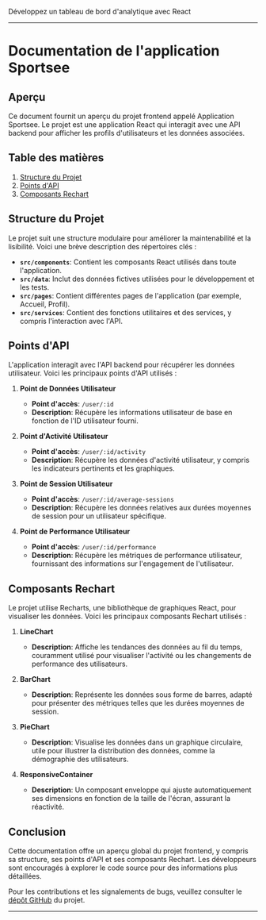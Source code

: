 Développez un tableau de bord d'analytique avec React

---

# Documentation de l'application Sportsee

## Aperçu

Ce document fournit un aperçu du projet frontend appelé Application Sportsee. Le projet est une application React qui interagit avec une API backend pour afficher les profils d'utilisateurs et les données associées.

## Table des matières

1. [Structure du Projet](#structure-du-projet)
2. [Points d'API](#points-dapi)
3. [Composants Rechart](#composants-rechart)

## Structure du Projet

Le projet suit une structure modulaire pour améliorer la maintenabilité et la lisibilité. Voici une brève description des répertoires clés :

- **`src/components`**: Contient les composants React utilisés dans toute l'application.
- **`src/data`**: Inclut des données fictives utilisées pour le développement et les tests.
- **`src/pages`**: Contient différentes pages de l'application (par exemple, Accueil, Profil).
- **`src/services`**: Contient des fonctions utilitaires et des services, y compris l'interaction avec l'API.

## Points d'API

L'application interagit avec l'API backend pour récupérer les données utilisateur. Voici les principaux points d'API utilisés :

1. **Point de Données Utilisateur**
   - **Point d'accès**: `/user/:id`
   - **Description**: Récupère les informations utilisateur de base en fonction de l'ID utilisateur fourni.

2. **Point d'Activité Utilisateur**
   - **Point d'accès**: `/user/:id/activity`
   - **Description**: Récupère les données d'activité utilisateur, y compris les indicateurs pertinents et les graphiques.

3. **Point de Session Utilisateur**
   - **Point d'accès**: `/user/:id/average-sessions`
   - **Description**: Récupère les données relatives aux durées moyennes de session pour un utilisateur spécifique.

4. **Point de Performance Utilisateur**
   - **Point d'accès**: `/user/:id/performance`
   - **Description**: Récupère les métriques de performance utilisateur, fournissant des informations sur l'engagement de l'utilisateur.

## Composants Rechart

Le projet utilise Recharts, une bibliothèque de graphiques React, pour visualiser les données. Voici les principaux composants Rechart utilisés :

1. **LineChart**
   - **Description**: Affiche les tendances des données au fil du temps, couramment utilisé pour visualiser l'activité ou les changements de performance des utilisateurs.

2. **BarChart**
   - **Description**: Représente les données sous forme de barres, adapté pour présenter des métriques telles que les durées moyennes de session.

3. **PieChart**
   - **Description**: Visualise les données dans un graphique circulaire, utile pour illustrer la distribution des données, comme la démographie des utilisateurs.

4. **ResponsiveContainer**
   - **Description**: Un composant enveloppe qui ajuste automatiquement ses dimensions en fonction de la taille de l'écran, assurant la réactivité.

## Conclusion

Cette documentation offre un aperçu global du projet frontend, y compris sa structure, ses points d'API et ses composants Rechart. Les développeurs sont encouragés à explorer le code source pour des informations plus détaillées.

Pour les contributions et les signalements de bugs, veuillez consulter le [dépôt GitHub](https://github.com/Desdichado82/D-veloppez-un-tableau-de-bord-d-analytics-avec-React) du projet.

---

